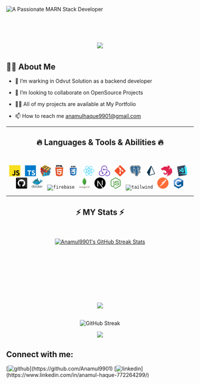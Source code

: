 ![A Passionate MARN Stack Developer](https://i.ibb.co/sg6mwtK/ru-IIXbo-Af-WYH.gif)

<br/>
<h1 align="center">
  <a href="https://anamul-port.netlify.app/">
    <img src="https://readme-typing-svg.herokuapp.com/?lines=Hello,+There!+👋;This+is+Anamul+Haque+;Full-stack+developer&center=true&size=30&color=f5881b">
  </a>
</h1>

<h2>🙋‍♂️ About Me</h2>

- 🌱 I’m warking in Odvut Solution as a backend developer

- 👯 I’m looking to collaborate on OpenSource Projects

- 👨‍💻 All of my projects are available at My Portfolio

- 📫 How to reach me anamulhaque9901@gmail.com

<hr>
<h2 align="center">🔥 Languages & Tools & Abilities 🔥</h2>
<br>
<p align="center" gap="15px" padding="20px">
  <code><img title="Javascript" height="30" src="images/javascript.svg"></code>
  &nbsp;
  <code><img title="typescript" height="30" src="https://raw.githubusercontent.com/devicons/devicon/master/icons/typescript/typescript-original.svg"></code>
  &nbsp;
  <code><img title="Problem Solving" height="30" src="images/problemSolving.png"></code>
  &nbsp;
  <code><img title="HTML5" height="30" src="images/html5.svg"></code>
  &nbsp;
  <code><img title="CSS" height="30" src="images/css.svg"></code>
  &nbsp;
  <code><img title="React" height="30" src="images/react-original.svg"></code>
  &nbsp;
  <code><img title="Redux" height="30" src="images/redux.svg"></code>
  &nbsp;
  <code><img title="Git" height="30" src="images/git-original.svg"></code>
  &nbsp;
  <code><img title="PostgreSQL" height="30" src="images/postgresql.svg"></code>
  &nbsp;
  <code><img title="prisma" height="30" src="images/prisma.svg"></code>
  &nbsp;
  <code><img title="nestjs" height="30" src="images/nestjs.svg"></code>
  &nbsp;
  <code><img title="Visual Studio Code" height="30" src="images/vscode.png"></code>
  &nbsp;
  <code><img title="GitHub" height="30" src="images/github.svg"></code>
  &nbsp;
  <code><img title="docker" height="30" src="https://raw.githubusercontent.com/devicons/devicon/master/icons/docker/docker-original-wordmark.svg"></code>
  &nbsp;
  <code><img title="firebase" height="30" src="https://www.vectorlogo.zone/logos/firebase/firebase-icon.svg"></code>
  &nbsp;
  <code><img title="mongodb" height="30" src="https://raw.githubusercontent.com/devicons/devicon/master/icons/mongodb/mongodb-original-wordmark.svg"></code>
  &nbsp;
  <code><img title="nextjs" height="30" src="images/nextjs.svg"></code>
  &nbsp;
  <code><img title="nodejs" height="30" src="images/nodejs.svg"></code>
  &nbsp;
  <code><img title="tailwind" height="30" src="https://www.vectorlogo.zone/logos/tailwindcss/tailwindcss-icon.svg"></code>
  &nbsp;
  <code><img title="postman" height="30" src="images/postman.svg"></code>
  &nbsp;
  <code><img title="C" height="30" src="https://raw.githubusercontent.com/devicons/devicon/master/icons/c/c-original.svg"></code>

</p>
<hr>

<h2 align="center">⚡ MY Stats ⚡</h2>
<br>
<p align=center>
  <div align=center>
<a href="https://github.com/denvercoder1/github-readme-streak-stats" title="Go to Source">
  <img 
    align="center" 
    width="390" 
    src="https://streak-stats.demolab.com/?user=Anamul9901&theme=react&border=FFA500&stroke=FFA500&ring=FFA500&fire=FFA500&currStreakLabel=FFD700&dates=FFD700&background=000000&hide_border=true" 
    alt="Anamul9901's GitHub Streak Stats" 
  />
</a>



  </div>
  <br><br><br><br><br><br><br><br><br>
  <div align=center>
    <a href="https://github.com/anuraghazra/github-readme-stats">
      <img height=200 align="center" src="https://github-readme-stats.vercel.app/api/top-langs/?username=Anamul9901&hide=c%23,powershell,Mathematica,Ruby,Objective-C,Objective-C%2b%2b,Cuda&title_color=61dafb&text_color=ffffff&icon_color=61dafb&bg_color=20232a&langs_count=8&layout=compact&border_color=61dafb&hide_border=true&size_weight=0.5&count_weight=0.5" />
    </a>
  </div>
  <br>

<div align="center">
  
  ![GitHub Streak](https://github-readme-streak-stats.herokuapp.com/?user=Anamul9901&theme=dark&border_radius=4.7)

![](http://github-profile-summary-cards.vercel.app/api/cards/profile-details?username=Anamul9901&theme=dark)

</div>

<h2>Connect with me:</h2>
[<img src='https://cdn.jsdelivr.net/npm/simple-icons@3.0.1/icons/github.svg' alt='github' height='40'>](https://github.com/Anamul9901)  [<img src='https://cdn.jsdelivr.net/npm/simple-icons@3.0.1/icons/linkedin.svg' alt='linkedin' height='40'>](https://www.linkedin.com/in/anamul-haque-772264299/)

